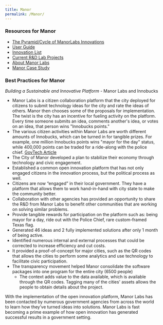 ```yaml
---
title: Manor
permalink: /Manor/
---
```


### Resources for Manor

-   [The Pyramid/Cycle of ManorLabs Innovations](http://manorlabs.spigit.com/IdeaFunnel)
-   [User Guide](http://manorlabs.spigit.com/help/userguide.pdf)
-   [Innovation List](http://manorlabs.spigit.com/Sector/List)
-   [Current R&D Lab Projects](http://cityofmanor.org/wordpress/labs/current-rd/)
-   [About Manor Labs](http://cityofmanor.org/wordpress/labs/)
-   [Manor Case Study](http://www.scribd.com/doc/26347506/Manor-Labs-Use-Study)

### Best Practices for Manor

*Building a Sustainable and Innovative Platform* - Manor Labs and Innobucks

-   Manor Labs is a citizen collaboration platform that the city deployed for citizens to submit technology ideas for the city and rate the ideas of others. Manor then chooses some of the proposals for implementation. The twist is the city has an incentive for fueling activity on the platform. Every time someone submits an idea, comments another's idea, or votes on an idea, that person wins "Innobucks points."
-   The various citizen activities within Manor Labs are worth different amounts of Innobucks, which can be turned in for tangible prizes. For example, one million Innobucks points wins "mayor for the day" status, while 400,000 points can be traded for a ride-along with the police chief. [GovTech Article](http://www.govtech.com/gt/746361)
-   The City of Manor developed a plan to stabilize their economy through technology and civic engagement.
-   Established a common open innovation platform that has not only engaged citizens in the innovation process, but the political process as well.
-   Citizens are now “engaged” in their local government. They have a platform that allows them to work hand-in-hand with city state to make the community better.
-   Collaboration with other agencies has provided an opportunity to share the R&D from Manor Labs to benefit other communities that are working on solving similar problems.
-   Provide tangible rewards for participation on the platform such as: being mayor for a day, ride out with the Police Chief, rare custom-framed Texas flag.
-   Generated 46 ideas and 2 fully implemented solutions after only 1 month of being active.
-   Identified numerous internal and external processes that could be corrected to increase efficiency and cut costs.
-   It provided a proof-of-concept for major cities, such as the QR codes that allows the cities to perform some analytics and use technology to facilitate civic participation.
-   The transparency movement helped Manor consolidate the software packages into one program for the entire city (6500 people)
    -   The context adds value to the data available, which is available through the QR codes. Tagging many of the cities' assets allows the people to obtain details about the project.

With the implementation of the open innovation platform, Manor Labs has been contacted by numerous government agencies from across the world to learn how they’ve turned ideas into solutions. Manor Labs is fast becoming a prime example of how open innovation has generated successful results in a government setting.
